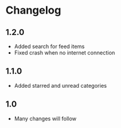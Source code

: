 # Changelog

## 1.2.0
- Added search for feed items
- Fixed crash when no internet connection

## 1.1.0
- Added starred and unread categories

## 1.0
- Many changes will follow